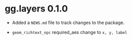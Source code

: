 # gg.layers 0.1.0

* Added a `NEWS.md` file to track changes to the package.

* `geom_richtext_npc` required_aes change to `x, y, label`
